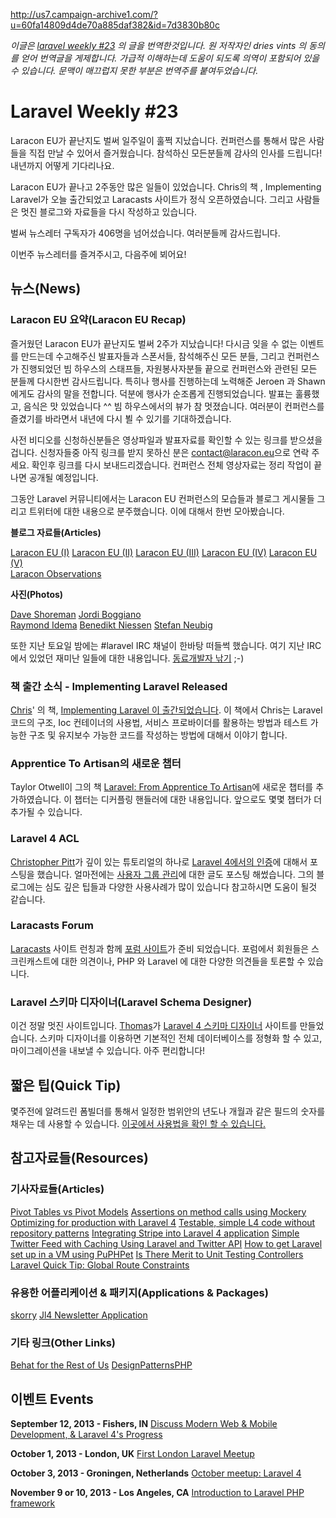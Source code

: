 http://us7.campaign-archive1.com/?u=60fa14809d4de70a885daf382&id=7d3830b80c

*이글은 [laravel weekly #23](http://us7.campaign-archive1.com/?u=60fa14809d4de70a885daf382&id=7d3830b80c) 의 글을 번역한것입니다. 원 저작자인 dries vints 의 동의를 얻어 번역글을 게제합니다. 가급적 이해하는데 도움이 되도록 의역이 포함되어 있을 수 있습니다. 문맥이 매끄럽지 못한 부분은 번역주를 붙여두었습니다.*


# Laravel Weekly #23

Laracon EU가 끝난지도 벌써 일주일이 훌쩍 지났습니다. 컨퍼런스를 통해서 많은 사람들을 직접 만날 수 있어서 즐거웠습니다. 참석하신 모든분들께 감사의 인사를 드립니다! 내년까지 어떻게 기다리나요.

Laracon EU가 끝나고 2주동안 많은 일들이 있었습니다. Chris의 책 , Implementing Laravel가 오늘 출간되었고 Laracasts 사이트가 정식 오픈하였습니다. 그리고 사람들은 멋진 블로그와 자료들을 다시 작성하고 있습니다.

벌써 뉴스레터 구독자가 406명을 넘어섰습니다. 여러분들께 감사드립니다.

이번주 뉴스레터를 즐겨주시고, 다음주에 뵈어요!

## 뉴스(News)

### Laracon EU 요약(Laracon EU Recap)

 즐거웠던 Laracon EU가 끝난지도 벌써 2주가 지났습니다! 다시금 잊을 수 없는 이벤트를 만드는데 수고해주신 발표자들과 스폰서들, 참석해주신 모든 분들, 그리고 컨퍼런스가 진행되었던 빔 하우스의 스태프들, 자원봉사자분들 끝으로 컨퍼런스와 관련된 모든 분들께 다시한번 감사드립니다. 특히나 행사를 진행하는데 노력해준 Jeroen 과 Shawn에게도 감사의 말을 전합니다. 덕분에 행사가 순조롭게 진행되었습니다. 발표는 훌륭했고, 음식은 맛 있었습니다 ^^ 빔 하우스에서의 뷰가 참 멋졌습니다. 여러분이 컨퍼런스를 즐겼기를 바라면서 내년에 다시 뵐 수 있기를 기대하겠습니다.

 사전 비디오를 신청하신분들은 영상파일과 발표자료를 확인할 수 있는 링크를 받으셨을 겁니다. 신청자들중 아직 링크를 받지 못하신 분은  [contact@laracon.eu](mailto:contact@laracon.eu)으로 연락 주세요. 확인후 링크를 다시 보내드리겠습니다. 컨퍼런스 전체 영상자료는 정리 작업이 끝나면 공개될 예정입니다.

 그동안 Laravel 커뮤니티에서는 Laracon EU 컨퍼런스의 모습들과 블로그 게시물들 그리고 트위터에 대한 내용으로 분주했습니다. 이에 대해서 한번 모아봤습니다.

**블로그 자료들(Articles)**

[Laracon EU (I)](http://blog.marcomonteiro.net/post/laracon-eu-1)
[Laracon EU (II)](http://blog.marcomonteiro.net/post/laracon-eu-(2))
[Laracon EU (III)](http://blog.marcomonteiro.net/post/laracon-eu-3)
[Laracon EU (IV)](http://blog.marcomonteiro.net/post/laracon-eu-(iv))
[Laracon EU (V)](http://blog.marcomonteiro.net/post/laracon-(v))  
[Laracon Observations](http://blog.fortrabbit.com/laracon-observations/)

**사진(Photos)**

[Dave Shoreman](http://www.flickr.com/photos/101291236@N07/sets/72157635387934720/)
[Jordi Boggiano](http://www.flickr.com/photos/seldaek/sets/72157635332125877/)  
[Raymond Idema](http://www.flickr.com/photos/101145465@N04/sets/72157635338163150/)
[Benedikt Niessen](http://www.flickr.com/photos/benediktniessen/sets/72157635330442674/)
[Stefan Neubig](http://www.flickr.com/photos/emotional-stuntman/sets/72157635322750005/)

또한 지난 토요일 밤에는  #laravel IRC 채널이 한바탕 떠들썩 했습니다. 여기 지난 IRC 에서 있었던 재미난 일들에 대한 내용입니다. [동료개발자 낚기](http://d.pr/i/x68C) ;-)

### 책 출간 소식 - Implementing Laravel Released

[Chris](https://twitter.com/fideloper)' 의 책, [Implementing Laravel 이 출간되었습니다](https://leanpub.com/implementinglaravel). 이 책에서 Chris는 Laravel 코드의 구조, Ioc 컨테이너의 사용법, 서비스 프로바이더를 활용하는 방법과 테스트 가능한 구조 및 유지보수 가능한 코드를 작성하는 방법에 대해서 이야기 합니다.

### Apprentice To Artisan의 새로운 챕터

Taylor Otwell이 그의 책 [Laravel: From Apprentice To Artisan](https://leanpub.com/laravel)에 새로운 챕터를 추가하였습니다. 이 챕터는 디커플링 핸들러에 대한 내용입니다. 앞으로도 몇몇 챕터가 더 추가될 수 있습니다.

### Laravel 4 ACL

[Christopher Pitt](https://twitter.com/followchrisp)가 깊이 있는 튜토리얼의 하나로 [Laravel 4에서의 인증](https://medium.com/on-coding/e8d93c9ce0e2)에 대해서 포스팅을 했습니다. 얼마전에는 [사용자 그룹 관리](https://medium.com/on-coding/a7f2fa1f9791)에 대한 글도 포스팅 해썼습니다. 그의 블로그에는 심도 깊은 팁들과 다양한 사용사례가 많이 있습니다 참고하시면 도움이 될것 같습니다.

### Laracasts Forum

[Laracasts](http://laracasts.com/) 사이트 런칭과 함께 [포럼 사이트](http://laracasts.com/forum/)가 준비 되었습니다. 포럼에서 회원들은 스크린캐스트에 대한 의견이나, PHP 와 Laravel 에 대한 다양한 의견들을 토론할 수 있습니다.

### Laravel 스키마 디자이너(Laravel Schema Designer)

이건 정말 멋진 사이트입니다. [Thomas](https://twitter.com/Okyn01)가  [Laravel 4 스키마 디자이너](http://www.laravelsd.com/) 사이트를 만들었습니다. 스키마 디자이너를 이용하면 기본적인 전체 데이터베이스를 정형화 할 수 있고,  마이그레이션을 내보낼 수 있습니다. 아주 편리합니다!

## 짧은 팁(Quick Tip)

몇주전에 알려드린 폼빌더를 통해서 일정한 범위안의 년도나 개월과 같은 필드의 숫자를 채우는 데 사용할 수 있습니다. [이곳에서 사용법을 확인 할 수 있습니다.](https://gist.github.com/driesvints/6543470#file-laravel-weekly-23-quick-tip-php)

## 참고자료들(Resources)

### 기사자료들(Articles)

[Pivot Tables vs Pivot Models](http://ryantablada.com/post/pivot-tables-vs-pivot-models)
[Assertions on method calls using Mockery](http://lutro.priv.no/posts/assertions-on-method-calls-using-mockery)
[Optimizing for production with Laravel 4](http://lutro.priv.no/posts/optimizing-for-production-with-laravel-4)
[Testable, simple L4 code without repository patterns](http://lutro.priv.no/posts/testable-simple-l4-code-without-repository-patterns)
[Integrating Stripe into Laravel 4 application](http://maxoffsky.com/code-blog/integrating-stripe-into-laravel-4-application/)
[Simple Twitter Feed with Caching Using Laravel and Twitter API](http://www.mackhankins.com/blog/laravel/simple-twitter-feed-with-caching-using-laravel-and-twitter-api)
[How to get Laravel set up in a VM using PuPHPet](http://www.reddit.com/r/PHP/comments/1m7r74/how_to_get_laravel_set_up_in_a_vm_using_puphpet/)
[Is There Merit to Unit Testing Controllers](http://laracasts.com/forum/11-is-there-merit-to-unit-testing-controllers)
[Laravel Quick Tip: Global Route Constraints](http://kuzemchak.net/blog/entry/laravel-quick-tip-global-route-constraints)

### 유용한 어플리케이션 & 패키지(Applications & Packages)

[skorry](https://github.com/flaviozantut/skorry)
[Jl4 Newsletter Application](https://github.com/kJamesy/Laravel4-Newsletter-Application)

### 기타 링크(Other Links)

[Behat for the Rest of Us](https://tutsplus.com/tutorial/behat-for-the-rest-of-us/)
[DesignPatternsPHP](https://github.com/domnikl/DesignPatternsPHP)

## 이벤트 Events

**September 12, 2013 - Fishers, IN**
[Discuss Modern Web & Mobile Development, & Laravel 4's Progress](http://www.meetup.com/Laravel-Modern-Web-Apps-in-Carmel-Fishers-Indianapolis/events/135898802/)

**October 1, 2013 - London, UK**
[First London Laravel Meetup](http://www.meetup.com/London-Laravel/events/139606362/)

**October 3, 2013 - Groningen, Netherlands**
[October meetup: Laravel 4](http://www.meetup.com/GroningenPHP/events/139600382/)

**November 9 or 10, 2013 - Los Angeles, CA**
[Introduction to Laravel PHP framework](http://www.socalcodecamp.com/socalcodecamp/session.aspx?sid=819cd36a-f492-483b-802d-6a770b4f1dcf)